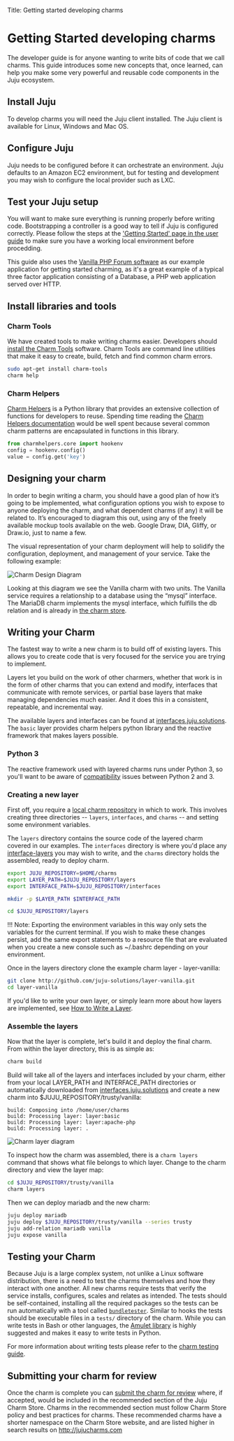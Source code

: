 Title: Getting started developing charms  

# Getting Started developing charms

The developer guide is for anyone wanting to write bits of code that we call
charms. This guide introduces some new concepts that, once learned, can help
you make some very powerful and reusable code components in the Juju ecosystem.

## Install Juju
To develop charms you will need the Juju client installed. The Juju client is
available for Linux, Windows and Mac OS.

## Configure Juju
Juju needs to be configured before it can orchestrate an environment. Juju
defaults to an Amazon EC2 environment, but for testing and development you may
wish to configure the local provider such as LXC.

## Test your Juju setup
You will want to make sure everything is running properly before writing code.
Bootstrapping a controller is a good way to tell if Juju is
configured correctly. Please follow the steps at the
['Getting Started' page in the user guide](./getting-started.html)
to make sure you have a working local environment before procedding.

This guide also uses the [Vanilla PHP Forum software](http://vanillaforums.org)
as our example application for getting started charming, as it's a great example
of a typical three factor application consisting of a Database, a PHP web
application served over HTTP.

## Install libraries and tools

### Charm Tools
We have created tools to make writing charms easier. Developers should [install
the Charm Tools](./tools-charm-tools.html) software. Charm Tools are command line
utilities that make it easy to create, build, fetch and find common charm errors.

```bash
sudo apt-get install charm-tools
charm help
```

### Charm Helpers
[Charm Helpers](./tools-charm-helpers.html) is a Python library that provides
an extensive collection of functions for developers to reuse. Spending time
reading the [Charm Helpers documentation](http://pythonhosted.org/charmhelpers/)
would be well spent because several common charm patterns are encapsulated in
functions in this library.

```python
from charmhelpers.core import hookenv
config = hookenv.config()
value = config.get('key')
```

## Designing your charm

In order to begin writing a charm, you should have a good plan of how it’s
going to be implemented, what configuration options you wish to expose to anyone
deploying the charm, and what dependent charms (if any) it will be related to.
It’s encouraged to diagram this out, using any of the freely available mockup
tools available on the web. Google Draw, DIA, Gliffy, or Draw.io, just to name a
few.

The visual representation of your charm deployment will help to solidify the
configuration, deployment, and management of your service. Take the following
example:

![Charm Design Diagram](./media/vanilla-planning.png)

Looking at this diagram we see the Vanilla charm with two units. The Vanilla
service requires a relationship to a database using the “mysql” interface. The
MariaDB charm implements the mysql interface, which fulfills the db relation and
is already in [the charm store](https://jujucharms.com/mariadb).

## Writing your Charm

The fastest way to write a new charm is to build off of existing layers. This
allows you to create code that is very focused for the service you are trying
to implement.

Layers let you build on the work of other charmers, whether that work is in the
form of other charms that you can extend and modify, interfaces that communicate
with remote services, or partial base layers that make managing dependencies
much easier. And it does this in a consistent, repeatable, and incremental way.

The available layers and interfaces can be found at
[interfaces.juju.solutions](http://interfaces.juju.solutions/). The `basic`
layer provides charm helpers python library and the reactive framework that
makes layers possible.

### Python 3

The reactive framework used with layered charms runs under Python 3, so you'll
want to be aware of [compatibility](http://python-future.org/compatible_idioms.html)
issues between Python 2 and 3.

### Creating a new layer

First off, you require a [local charm repository](./charms-deploying.html) in
which to work. This involves creating three directories -- `layers`,
`interfaces`, and `charms` -- and setting some environment variables.

The `layers` directory contains the source code of the layered charm covered in
our examples. The `interfaces` directory is where you'd place any
[interface-layers](./charms-layers-interfaces.md) you may wish to write, and the
`charms` directory holds the assembled, ready to deploy charm.

```bash
export JUJU_REPOSITORY=$HOME/charms
export LAYER_PATH=$JUJU_REPOSITORY/layers
export INTERFACE_PATH=$JUJU_REPOSITORY/interfaces

mkdir -p $LAYER_PATH $INTERFACE_PATH

cd $JUJU_REPOSITORY/layers
```

!!! Note: Exporting the environment variables in this way only sets the
variables for the current terminal. If you wish to make these changes persist,
add the same export statements to a resource file that are evaluated when you
create a new console such as ~/.bashrc depending on your environment.

Once in the layers directory clone the example charm layer - layer-vanilla:

```bash
git clone http://github.com/juju-solutions/layer-vanilla.git
cd layer-vanilla
```

If you'd like to write your own layer, or simply learn more about how
layers are implemented, see [How to Write a
Layer](./developer-layer-example.html).

### Assemble the layers

Now that the layer is complete, let's build it and deploy the final charm. From
within the layer directory, this is as simple as:  

```bash
charm build
```

Build will take all of the layers and interfaces included by your charm, either
from your local LAYER_PATH and INTERFACE_PATH directories or automatically
downloaded from [interfaces.juju.solutions](http://interfaces.juju.solutions/)
and create a new charm into $JUJU_REPOSITORY/trusty/vanilla:

    build: Composing into /home/user/charms
    build: Processing layer: layer:basic
    build: Processing layer: layer:apache-php
    build: Processing layer: .

![Charm layer diagram](./media/vanilla-layers.png)

To inspect how the charm was assembled, there is a `charm layers` command that
shows what file belongs to which layer. Change to the charm directory and view
the layer map:  

```bash
cd $JUJU_REPOSITORY/trusty/vanilla
charm layers
```

Then we can deploy mariadb and the new charm:

```bash
juju deploy mariadb
juju deploy $JUJU_REPOSITORY/trusty/vanilla --series trusty
juju add-relation mariadb vanilla
juju expose vanilla
```

## Testing your Charm

Because Juju is a large complex system, not unlike a Linux software
distribution, there is a need to test the charms themselves and how they
interact with one another. All new charms require tests that verify the service
installs, configures, scales and relates as intended. The tests should be
self-contained, installing all the required packages so the tests can be run
automatically with a tool called
[`bundletester`](https://github.com/juju-solutions/bundletester). Similar to
hooks the tests should be executable files in a `tests/` directory of the charm.
While you can write tests in Bash or other languages, the [Amulet
library](./tools-amulet.html) is highly suggested and makes it easy to write
tests in Python.

For more information about writing tests please refer to the
[charm testing guide](./developer-testing.html).

## Submitting your charm for review

Once the charm is complete you can [submit the charm for
review](./charm-review-process.html) where, if accepted, would be included in
the recommended section of the Juju Charm Store. Charms in the recommended
section must follow Charm Store policy and best practices for charms. These
recommended charms have a shorter namespace on the Charm Store website, and are
listed higher in search results on <http://jujucharms.com>

